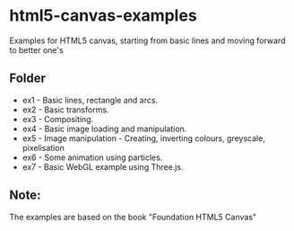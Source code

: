 html5-canvas-examples
=====================

Examples for HTML5 canvas, starting from basic lines and moving forward to better one's

Folder
------

* ex1 - Basic lines, rectangle and arcs. 
* ex2 - Basic transforms.
* ex3 - Compositing.
* ex4 - Basic image loading and manipulation.
* ex5 - Image manipulation - Creating, inverting colours, greyscale, pixelisation
* ex6 - Some animation using particles.
* ex7 - Basic WebGL example using Three.js. 

Note:
-----
The examples are based on the book "Foundation HTML5 Canvas"
